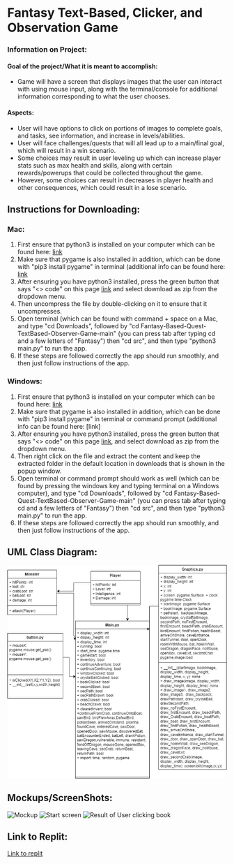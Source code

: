 #  Fantasy Text-Based, Clicker, and Observation Game 
### Information on Project:
#### Goal of the project/What it is meant to accomplish:
* Game will have a screen that displays images that the user can interact with using mouse input, along with the terminal/console for additional information corresponding to what the user chooses.
#### Aspects:
* User will have options to click on portions of images to complete goals, and tasks, see information, and increase in levels/abilities.
* User will face challenges/quests that will all lead up to a main/final goal, which will result in a win scenario.
* Some choices may result in user leveling up which can increase player stats such as max health and skills, along with certain rewards/powerups that could be collected throughout the game.
* However, some choices can result in decreases in player health and other consequences, which could result in a lose scenario. 
## Instructions for Downloading: 
### Mac:
1. First ensure that python3 is installed on your computer which can be found here: [link](https://www.python.org/downloads/)
2. Make sure that pygame is also installed in addition, which can be done with "pip3 install pygame" in terminal (additional info can be found here: [link](https://www.pygame.org/wiki/GettingStarted)
3. After ensuring you have python3 installed, press the green button that says "<> code" on this page [link](https://github.com/julia-strong/Fantasy-Based-Quest-TextBased-Observer-Game) and select download as zip from the dropdown menu. 
4. Then uncompress the file by double-clicking on it to ensure that it uncompresses.
5. Open terminal (which can be found with command + space on a Mac, and type "cd Downloads", followed by "cd Fantasy-Based-Quest-TextBased-Observer-Game-main" (you can press tab after typing cd and a few letters of "Fantasy") then "cd src", and then type "python3 main.py" to run the app.
6. If these steps are followed correctly the app should run smoothly, and then just follow instructions of the app.
### Windows: 
1. First ensure that python3 is installed on your computer which can be found here: [link](https://www.python.org/downloads/)
2. Make sure that pygame is also installed in addition, which can be done with "pip3 install pygame" in terminal or command prompt (additional info can be found here: [link]
3. After ensuring you have python3 installed, press the green button that says "<> code" on this page [link](https://github.com/julia-strong/Fantasy-Based-Quest-TextBased-Observer-Game), and select download as zip from the dropdown menu.
4. Then right click on the file and extract the content and keep the extracted folder in the default location in downloads that is shown in the popup window.
5. Open terminal or command prompt should work as well (which can be found by pressing the windows key and typing terminal on a Windows computer), and type "cd Downloads", followed by "cd Fantasy-Based-Quest-TextBased-Observer-Game-main" (you can press tab after typing cd and a few letters of "Fantasy") then "cd src", and then type "python3 main.py" to run the app.
6. If these steps are followed correctly the app should run smoothly, and then just follow instructions of the app.
## UML Class Diagram:
![Class Diagram](https://github.com/julia-strong/Fantasy-Based-Quest-TextBased-Observer-Game/blob/main/images/ClassDiagramThree.drawio.png?raw=True)
## Mockups/ScreenShots:
![Mockup](https://github.com/julia-strong/RPG-Fantasy-Based-Clicker-and-TextBased-Game/blob/main/images/mockup1.png?raw=True)
![Start screen](https://github.com/julia-strong/RPG-Fantasy-Based-Clicker-and-TextBased-Game/blob/main/images/startScreen1.png?raw=True)
![Result of User clicking book](https://github.com/julia-strong/RPG-Fantasy-Based-Clicker-and-TextBased-Game/blob/main/images/secondScreen.png?raw=True)
## Link to Replit:
[Link to replit](https://replit.com/@9652160/RPG-Fantasy-DandD-Based-Game)
